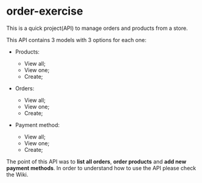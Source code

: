 # order-exercise
This is a quick project(API) to manage orders and products from a store.

This API contains 3 models with 3 options for each one:

 - Products:
    - View all;
    - View one;
    - Create;
  
 - Orders:
    - View all;
    - View one;
    - Create;
  
 - Payment method:
    - View all;
    - View one;
    - Create;

The point of this API was to **list all orders**, **order products** and **add new payment methods**.
In order to understand how to use the API please check the Wiki.
